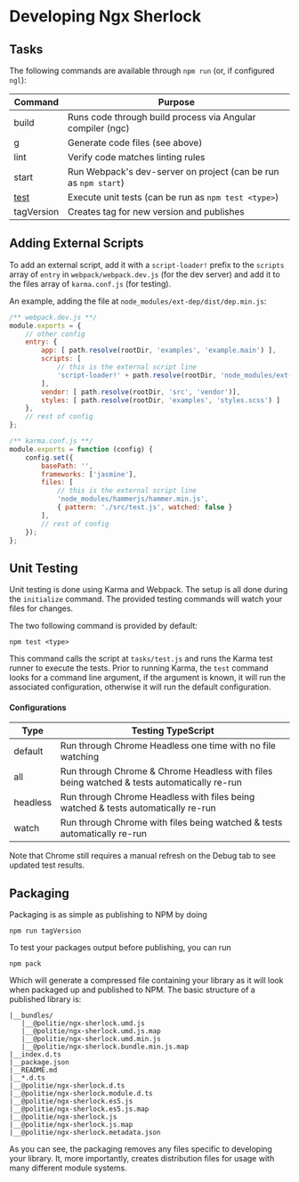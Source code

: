 # Developing Ngx Sherlock

## Tasks

The following commands are available through `npm run` (or, if configured
`ngl`):

Command     | Purpose
---         | ---
build       | Runs code through build process via Angular compiler (ngc)
g           | Generate code files (see above)
lint        | Verify code matches linting rules
start       | Run Webpack's dev-server on project (can be run as `npm start`)
[test](#unit)        | Execute unit tests (can be run as `npm test <type>`)
tagVersion  | Creates tag for new version and publishes

## Adding External Scripts

To add an external script, add it with a `script-loader!` prefix to the
`scripts` array of `entry` in `webpack/webpack.dev.js` (for the dev server)
and add it to the files array of `karma.conf.js` (for testing).

An example, adding the file at `node_modules/ext-dep/dist/dep.min.js`:

```javascript
/** webpack.dev.js **/
module.exports = {
    // other config
    entry: {
        app: [ path.resolve(rootDir, 'examples', 'example.main') ],
        scripts: [
            // this is the external script line
            'script-loader!' + path.resolve(rootDir, 'node_modules/ext-dep/dep.min')
        ],
        vendor: [ path.resolve(rootDir, 'src', 'vendor')],
        styles: [ path.resolve(rootDir, 'examples', 'styles.scss') ]
    },
    // rest of config
};

/** karma.conf.js **/
module.exports = function (config) {
    config.set({
        basePath: '',
        frameworks: ['jasmine'],
        files: [
            // this is the external script line
            'node_modules/hammerjs/hammer.min.js',
            { pattern: './src/test.js', watched: false }
        ],
        // rest of config
    });
};
```

## <a name="unit"></a>Unit Testing

Unit testing is done using Karma and Webpack. The setup is all done during the `initialize` command.
The provided testing commands will watch your files for changes.

The two following command is provided by default:

```shell
npm test <type>
```

This command calls the script at `tasks/test.js` and runs the Karma test runner to execute the tests.
Prior to running Karma, the `test` command looks for a command line argument, if the argument is known,
it will run the associated configuration, otherwise it will run the default configuration.

#### Configurations

Type | Testing TypeScript
---     | ---
default | Run through Chrome Headless one time with no file watching
all     | Run through Chrome & Chrome Headless with files being watched & tests automatically re-run
headless| Run through Chrome Headless with files being watched & tests automatically re-run
watch   | Run through Chrome with files being watched & tests automatically re-run

Note that Chrome still requires a manual refresh on the Debug tab to see updated test results.

## <a name="pack"></a>Packaging

Packaging is as simple as publishing to NPM by doing

```shell
npm run tagVersion
```

To test your packages output before publishing, you can run

```shell
npm pack
```

Which will generate a compressed file containing your library as it will look when packaged up and
published to NPM. The basic structure of a published library is:

```
|__bundles/
   |__@politie/ngx-sherlock.umd.js
   |__@politie/ngx-sherlock.umd.js.map
   |__@politie/ngx-sherlock.umd.min.js
   |__@politie/ngx-sherlock.bundle.min.js.map
|__index.d.ts
|__package.json
|__README.md
|__*.d.ts
|__@politie/ngx-sherlock.d.ts
|__@politie/ngx-sherlock.module.d.ts
|__@politie/ngx-sherlock.es5.js
|__@politie/ngx-sherlock.es5.js.map
|__@politie/ngx-sherlock.js
|__@politie/ngx-sherlock.js.map
|__@politie/ngx-sherlock.metadata.json
```

As you can see, the packaging removes any files specific to developing your
library. It, more importantly, creates distribution files for usage with many
different module systems.
